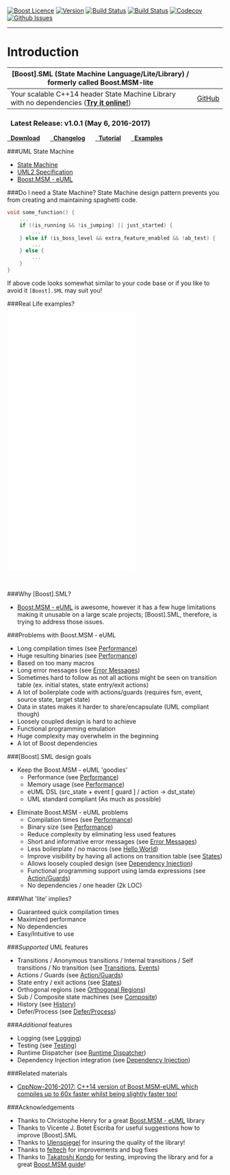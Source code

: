 <a href="http://www.boost.org/LICENSE_1_0.txt" target="_blank">![Boost Licence](http://img.shields.io/badge/license-boost-blue.svg)</a>
<a href="https://github.com/boost-experimental/sml/releases" target="_blank">![Version](https://badge.fury.io/gh/boost-experimental%2Fsml.svg)</a>
<a href="https://travis-ci.org/boost-experimental/sml" target="_blank">![Build Status](https://img.shields.io/travis/boost-experimental/sml/master.svg?label=linux/osx)</a>
<a href="https://ci.appveyor.com/project/krzysztof-jusiak/sml" target="_blank">![Build Status](https://img.shields.io/appveyor/ci/krzysztof-jusiak/sml/master.svg?label=windows)</a>
<a href="https://codecov.io/gh/boost-experimental/sml" target="_blank">![Codecov](https://codecov.io/gh/boost-experimental/sml/branch/master/graph/badge.svg)</a>
<a href="http://github.com/boost-experimental/sml/issues" target="_blank">![Github Issues](https://img.shields.io/github/issues/boost-experimental/sml.svg)</a>

---------------------------------------

Introduction
============

| **[Boost].SML (State Machine Language/Lite/Library)** / formerly called Boost.MSM-lite | |
| - | - |
| Your scalable C++14 header State Machine Library with no dependencies ([__Try it online!__](http://boost-experimental.github.io/sml/examples/index.html#hello-world)) | <a class="github-button" href="https://github.com/boost-experimental/sml" data-style="mega" data-count-href="/boost-experimental/sml/stargazers" data-count-api="/repos/boost-experimental/sml#stargazers_count" data-count-aria-label="# stargazers on GitHub" aria-label="Star boost-experimental/sml on GitHub">GitHub</a> |

<div class="important">
<h3 class="wy-text-neutral"><span class="fa fa-info-circle wy-text-info"></span>&nbsp; Latest Release: <b>v1.0.1</b> (May 6, 2016-2017)</h3>
<a href="https://github.com/boost-experimental/sml/releases" class="btn btn-success" style="margin-bottom:8px;" role="button"><span class="fa fa-download"></span>&nbsp; <b>Download</b></a> &nbsp;&nbsp;&nbsp;&nbsp; <a href="CHANGELOG/index.html" class="btn btn-info" style="margin-bottom:8px;" role="button"><span class="fa fa-reorder"></span>&nbsp; <b>Changelog</b></a> &nbsp;&nbsp;&nbsp;&nbsp; <a href="tutorial/index.html" class="btn btn-warning" style="margin-bottom:8px;" role="button"><span class="fa fa-gear"></span>&nbsp; <b>Tutorial</b></a> &nbsp;&nbsp;&nbsp;&nbsp; <a href="examples/index.html" class="btn btn-danger" style="margin-bottom:8px;" role="button"><span class="fa fa-book"></span>&nbsp; <b>Examples</b></a>
</div>

###UML State Machine

* [State Machine](https://en.wikipedia.org/wiki/UML_state_machine)
* [UML2 Specification](http://www.omg.org/spec/UML/2.5)
* [Boost.MSM - eUML](http://www.boost.org/doc/libs/1_60_0/libs/msm/doc/HTML/ch03s04.html)

###Do I need a State Machine?
State Machine design pattern prevents you from creating and maintaining spaghetti code.

```cpp
void some_function() {
    ...
    if ((is_running && !is_jumping) || just_started) {
        ...
    } else if (is_boss_level && extra_feature_enabled && !ab_test) {
        ...
    } else {
        ...
    }
}
```

If above code looks somewhat similar to your code base or if you like
to avoid it `[Boost].SML` may suit you!

###Real Life examples?

![CPP(BTN)](Run_SDL2_Integration_Example|https://raw.githubusercontent.com/boost-experimental/sml/master/example/sdl2.cpp)
![CPP(BTN)](Run_Plant_UML_Example|https://raw.githubusercontent.com/boost-experimental/sml/master/example/plant_uml.cpp)
![CPP(BTN)](Run_Logging_Example|https://raw.githubusercontent.com/boost-experimental/sml/master/example/logging.cpp)
![CPP(BTN)](Run_Testing_Example|https://raw.githubusercontent.com/boost-experimental/sml/master/example/testing.cpp)

&nbsp;

###Why [Boost].SML?

* [Boost.MSM - eUML](http://www.boost.org/doc/libs/1_60_0/libs/msm/doc/HTML/ch03s04.html) is awesome, however it has a few huge limitations making it unusable on a large scale projects;
  [Boost].SML, therefore, is trying to address those issues.

###Problems with Boost.MSM - eUML

* Long compilation times (see [Performance](overview.md#performance))
* Huge resulting binaries (see [Performance](overview.md#performance))
* Based on too many macros
* Long error messages (see [Error Messages](overview.md#error-messages))
* Sometimes hard to follow as not all actions might be seen on transition table (ex. initial states, state entry/exit actions)
* A lot of boilerplate code with actions/guards (requires fsm, event, source state, target state)
* Data in states makes it harder to share/encapsulate (UML compliant though)
* Loosely coupled design is hard to achieve
* Functional programming emulation
* Huge complexity may overwhelm in the beginning
* A lot of Boost dependencies

###[Boost].SML design goals

* Keep the Boost.MSM - eUML 'goodies'
    * Performance (see [Performance](overview.md#performance))
    * Memory usage (see [Performance](overview.md#performance))
    * eUML DSL (src_state + event [ guard ] / action -> dst_state)
    * UML standard compliant (As much as possible)

>

* Eliminate Boost.MSM - eUML problems
    * Compilation times (see [Performance](overview.md#performance))
    * Binary size (see [Performance](overview.md#performance))
    * Reduce complexity by eliminating less used features
    * Short and informative error messages (see [Error Messages](overview.md#error-messages))
    * Less boilerplate / no macros (see [Hello World](examples.md#hello-world))
    * Improve visibility by having all actions on transition table (see [States](examples.md#states))
    * Allows loosely coupled design (see [Dependency Injection](examples.md#dependency-injection))
    * Functional programming support using lamda expressions (see [Action/Guards](examples.md#action-guards))
    * No dependencies / one header (2k LOC)

###What 'lite' implies?

* Guaranteed quick compilation times
* Maximized performance
* No dependencies
* Easy/Intuitive to use

###*Supported* UML features

* Transitions / Anonymous transitions / Internal transitions / Self transitions / No transition (see [Transitions](examples.md#transitions), [Events](examples.md#events))
* Actions / Guards (see [Action/Guards](examples.md#action-guards))
* State entry / exit actions (see [States](examples.md#states))
* Orthogonal regions (see [Orthogonal Regions](examples.md#orthogonal-regions))
* Sub / Composite state machines (see [Composite](examples.md#composite))
* History (see [History](examples.md#history))
* Defer/Process (see [Defer/Process](examples.md#deferprocess))

###*Additional* features

* Logging (see [Logging](examples.md#logging))
* Testing (see [Testing](examples.md#testing))
* Runtime Dispatcher (see [Runtime Dispatcher](examples.md#runtime-dispatcher))
* Dependency Injection integration (see [Dependency Injection](examples.md#dependency-injection))

###Related materials

* [CppNow-2016-2017:](http://cppnow2016-2017.sched.org/event/6Sg0/c14-version-of-boostmsm-euml-which-compiles-up-to-60x-faster-whilst-being-slightly-faster-too) [C++14 version of Boost.MSM-eUML which compiles up to 60x faster whilst being slightly faster too!](http://boost-experimental.github.io/msm-lite/cppnow-2016-2017)

###Acknowledgements
* Thanks to Christophe Henry for a great [Boost.MSM - eUML](http://www.boost.org/doc/libs/1_60_0/libs/msm/doc/HTML/ch03s04.html) library
* Thanks to Vicente J. Botet Escriba for useful suggestions how to improve [Boost].SML
* Thanks to [Ulenspiegel](https://github.com/Ulenspiegel) for insuring the quality of the library!
* Thanks to [feltech](https://github.com/feltech) for improvements and bug fixes
* Thanks to [Takatoshi Kondo](https://github.com/redboltz) for testing, improving the library and for a great [Boost.MSM guide](http://redboltz.wikidot.com)!
